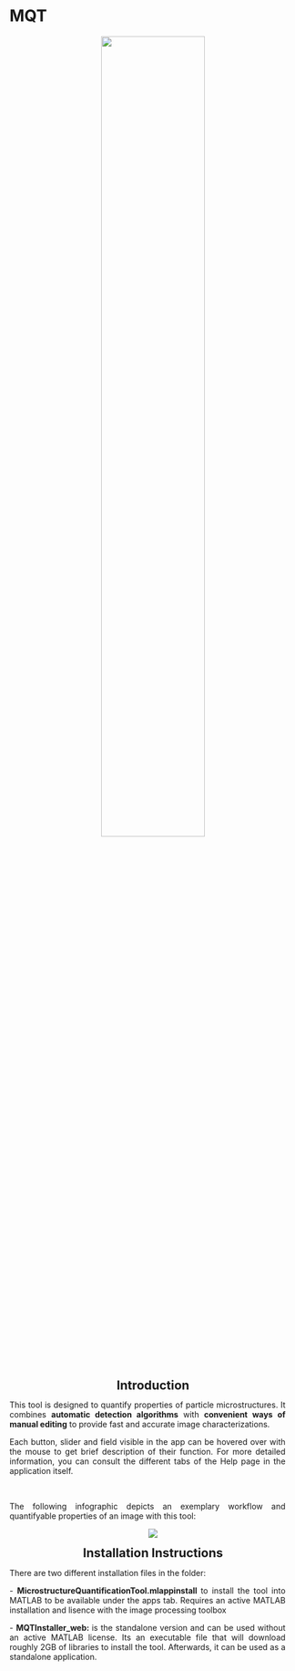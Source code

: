 # MQT

<p align="center">
    <img width= "60%"; src="https://github.com/Morgenss/MQT/assets/86916321/56b3a15e-ca2a-4700-9578-e42bf85b9d82">
</p>

<p class=MsoNormal align=center style='text-align:center'><b><span lang=EN-US
style='font-size:16.0pt;line-height:115%'>Introduction</span></b></p>
<p style="text-align: justify; margin-right: 0.2in;">This tool is designed to quantify properties of particle microstructures. It combines <strong>automatic detection algorithms</strong> with <strong>convenient </strong><strong>ways of manual editing</strong> to provide fast and accurate image characterizations.</p>
<p style="text-align: justify; margin-right: 0.2in;">Each button, slider and field visible in the app can be hovered over with the mouse to get brief description of their function. For more detailed information, you can consult the different tabs of the Help page in the application itself.</p>
<p style="text-align: justify; margin-right: 0.2in;">&nbsp;</p>
<p style="text-align: justify; margin-right: 0.2in;">The following infographic depicts an exemplary workflow and quantifyable properties of an image with this tool:</p>

<p align="center">
    <img src="https://github.com/Morgenss/MQT/assets/86916321/4365a3a7-a718-4496-8d62-5edde27b2a07">
</p>

<p class=MsoNormal align=center style='text-align:center'><b><span lang=EN-US
style='font-size:16.0pt;line-height:115%'>Installation Instructions</span></b></p>

<p style="text-align: justify; margin-right: 0.2in;">There are two different installation files in the folder: </p>
<p style="text-align: justify; margin-right: 0.2in;">- <strong> MicrostructureQuantificationTool.mlappinstall </strong> to install the tool into MATLAB to be available under the apps tab. Requires an active MATLAB installation and lisence with the image processing toolbox </p>
<p style="text-align: justify; margin-right: 0.2in;">- <strong> MQTInstaller_web: </strong> is the standalone version and can be used without an active MATLAB license. Its an executable file that will download roughly 2GB of libraries to install the tool. Afterwards, it can be used as a standalone application.
</p>



